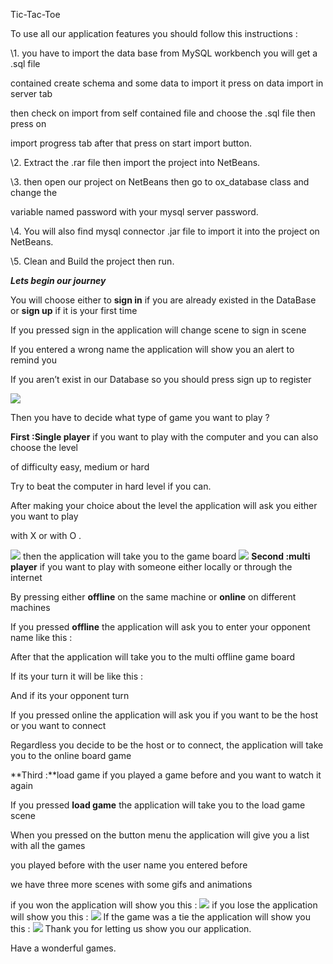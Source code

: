 ﻿Tic-Tac-Toe

To use all our application features you should follow this instructions :

\1. you have to import the data base from MySQL workbench you will get a .sql file

contained create schema and some data to import it press on data import in server tab

then check on import from self contained file and choose the .sql file then press on

import progress tab after that press on start import button.

\2. Extract the .rar file then import the project into NetBeans.

\3. then open our project on NetBeans then go to ox\_database class and change the

variable named password with your mysql server password.

\4. You will also find mysql connector .jar file to import it into the project on NetBeans.

\5. Clean and Build the project then run.

***Lets begin our journey***

You will choose either to **sign in** if you are already existed in the DataBase or **sign up** if it is your first time

If you pressed sign in the application will change scene to sign in scene

If you entered a wrong name the application will show you an alert to remind you 

If you aren’t exist in our Database so you should press sign up to register 

![ ](/home/marwa/Desktop/x-o-game/tictactoe_using_java/images/6.png)

Then you have to decide what type of game you want to play ?

**First :Single player** if you want to play with the computer and you can also choose the level

of difficulty easy, medium or hard

Try to beat the computer in hard level if you can.

After making your choice about the level the application will ask you either you want to play

with X or with O .

![ ](/home/marwa/Desktop/x-o-game/tictactoe_using_java/images/7.png)
then the application will take you to the game board
![ ](/home/marwa/Desktop/x-o-game/tictactoe_using_java/images/4.png)
**Second :multi player** if you want to play with someone either locally or through the internet

By pressing either **offline** on the same machine or **online** on different machines

If you pressed **offline** the application will ask you to enter your opponent name like this :

After that the application will take you to the multi offline game board

If its your turn it will be like this :

And if its your opponent turn 

If you pressed online the application will ask you if you want to be the host or you want to connect

Regardless you decide to be the host or to connect, the application will take you to the online board game

**Third :**load game if you played a game before and you want to watch it again

If you pressed **load game** the application will take you to the load game scene

When you pressed on the button menu the application will give you a list with all the games

you played before with the user name you entered before

we have three more scenes with some gifs and animations

if you won the application will show you this :
![ ](/home/marwa/Desktop/x-o-game/tictactoe_using_java/images/3.png)
if you lose the application will show you this :
![ ](/home/marwa/Desktop/x-o-game/tictactoe_using_java/images/2.png)
If the game was a tie the application will show you this :
![ ](/home/marwa/Desktop/x-o-game/tictactoe_using_java/images/1.png)
Thank you for letting us show you our application.

Have a wonderful games.


